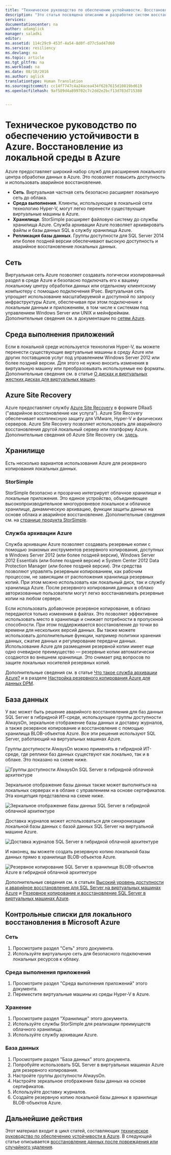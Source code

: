 ```yaml
---
title: "Техническое руководство по обеспечению устойчивости. Восстановление из локальной инфраструктуры в Azure | Документация Майкрософт"
description: "Это статья посвящена описанию и разработке систем восстановления из локальной инфраструктуры в Azure"
services: 
documentationcenter: na
author: adamglick
manager: saladki
editor: 
ms.assetid: 114c29c9-453f-4a54-8d0f-d77c5ad47d60
ms.service: resiliency
ms.devlang: na
ms.topic: article
ms.tgt_pltfrm: na
ms.workload: na
ms.date: 08/18/2016
ms.author: aglick
translationtype: Human Translation
ms.sourcegitcommit: cc14f7747c4a24acea434f62b7615d10819bd619
ms.openlocfilehash: 9af589d4a899702c7c2dd2e2bcf13d783d715380


---
```

# <a name="azure-resiliency-technical-guidance-recovery-from-on-premises-to-azure"></a>Техническое руководство по обеспечению устойчивости в Azure. Восстановление из локальной среды в Azure
Azure предоставляет широкий набор служб для расширения локального центра обработки данных в Azure. Это позволяет повысить доступность и использовать аварийное восстановление.

* **Сеть**. Виртуальная частная сеть безопасно расширяет локальную сеть до облака.
* **Среда выполнения**. Клиенты, использующие в локальной сети технологию Hyper-V, могут легко перенести существующие виртуальные машины в Azure.
* **Хранилище**. StorSimple расширяет файловую систему до службы хранилища Azure. Служба архивации Azure позволяет архивировать файлы и базы данных SQL в службу хранилища Azure.
* **Репликация базы данных**. Группы доступности для SQL Server 2014 или более поздней версии обеспечивают высокую доступность и аварийное восстановление локальных данных.

## <a name="networking"></a>Сеть
Виртуальная сеть Azure позволяет создавать логически изолированный раздел в среде Azure и безопасно подключать его к вашему локальному центру обработки данных или отдельному клиентскому компьютеру с помощью подключения IPsec. Виртуальная сеть упрощает использование масштабируемой и доступной по запросу инфраструктуры Azure, обеспечивая при этом подключение к локальным данным и приложениям, в том числе к системам под управлением Windows Server или UNIX и мейнфреймам. Дополнительные сведения см. в документации по [сетям Azure](../virtual-network/virtual-networks-overview.md).

## <a name="compute"></a>Среда выполнения приложений
Если в локальной среде используется технология Hyper-V, вы можете перенести существующие виртуальные машины в среду Azure или других поставщиков услуг под управлением Windows Server 2012 или более поздней версии. Для этого не нужно вносить изменения в виртуальную машину или преобразовывать используемые ею форматы. Дополнительные сведения см. в статье [О дисках и виртуальных жестких дисках для виртуальных машин](../storage/storage-about-disks-and-vhds-linux.md?toc=%2fazure%2fvirtual-machines%2flinux%2ftoc.json).

## <a name="azure-site-recovery"></a>Azure Site Recovery
Azure предоставляет службу [Azure Site Recovery](https://azure.microsoft.com/services/site-recovery/) в формате DRaaS ("аварийное восстановление как услуга"). Azure Site Recovery обеспечивает комплексную защиту для VMware, Hyper-V и физических серверов. Azure Site Recovery позволяет использовать для аварийного восстановления другой локальный сервер или платформу Azure. Дополнительные сведения об Azure Site Recovery см. [здесь](https://azure.microsoft.com/documentation/services/site-recovery/).

## <a name="storage"></a>Хранилище
Есть несколько вариантов использования Azure для резервного копирования локальных данных.

### <a name="storsimple"></a>StorSimple
StorSimple безопасно и прозрачно интегрирует облачное хранилище и локальные приложения. Это единое устройство, объединяющее высокопроизводительное многоуровневое локальное и облачное хранилище, динамическую архивацию, функции защиты данных на основе облака и аварийное восстановление. Дополнительные сведения см. на [странице продукта StorSimple](https://azure.microsoft.com/services/storsimple/).

### <a name="azure-backup"></a>Служба архивации Azure
Служба архивации Azure позволяет создавать резервные копии с помощью знакомых инструментов резервного копирования, доступных в Windows Server 2012 (или более поздней версии), Windows Server 2012 Essentials (или более поздней версии) и System Center 2012 Data Protection Manager (или более поздней версии). Эти средства позволяют управлять резервным копированием, как рабочим процессом, не зависящим от расположения хранилища резервных копий. При этом можно использовать как локальный диск, так и службу хранилища Azure. После резервного копирования данных в облако авторизованные пользователи могут легко восстанавливать резервные копии на любом сервере.

Если использовать добавочное резервное копирование, в облако передаются только изменения в файлах. Это позволяет эффективнее использовать место в хранилище и снижает потребности в пропускной способности. При этом поддерживается восстановление до точки во времени для нескольких версий данных. Вы также можете использовать дополнительные функции, например политики хранения данных, сжатие данных и регулирование передачи данных. Использование Azure для размещения резервной копии имеет еще одно очевидное преимущество — резервные копии автоматически создаются во внешнем хранилище. Это снимает ряд вопросов по защите локальных носителей резервных копий.

Дополнительные сведения см. в статье [Что такое служба архивации Azure?](../backup/backup-introduction-to-azure-backup.md) и в разделе [Настройка резервного копирования Azure для данных DPM](https://technet.microsoft.com/library/jj728752.aspx).

## <a name="database"></a>База данных
У вас может быть решение аварийного восстановления для баз данных SQL Server в гибридной ИТ-среде, использующее группы доступности AlwaysOn, зеркальное отображение базы данных и доставку журналов, а также резервное копирование и восстановление с помощью хранилища BLOB-объектов Azure. Все эти решения используют SQL Server, работающий на виртуальных машинах Azure.

Группы доступности AlwaysOn можно применять в гибридной ИТ-среде, где реплики баз данных существуют как локально, так и в облаке. Это показано на схеме ниже.

![Группы доступности AlwaysOn SQL Server в гибридной облачной архитектуре](./media/resiliency-technical-guidance-recovery-on-premises-azure/SQL_Server_Disaster_Recovery-3.png)

Зеркальное отображение базы данных также может выполняться на локальных серверах и в облаке с управлением на основе сертификатов. Эта концепция представлена на схеме ниже.

![Зеркальное отображение базы данных SQL Server в гибридной облачной архитектуре](./media/resiliency-technical-guidance-recovery-on-premises-azure/SQL_Server_Disaster_Recovery-4.png)

Доставка журналов может использоваться для синхронизации локальной базы данных с базой данных SQL Server на виртуальной машине Azure.

![Доставка журналов SQL Server в гибридной облачной архитектуре](./media/resiliency-technical-guidance-recovery-on-premises-azure/SQL_Server_Disaster_Recovery-5.png)

И наконец, вы можете создать резервную копию локальной базы данных прямо в хранилище BLOB-объектов Azure.

![Резервное копирование SQL Server в хранилище BLOB-объектов Azure в гибридной облачной архитектуре](./media/resiliency-technical-guidance-recovery-on-premises-azure/SQL_Server_Disaster_Recovery-6.png)

Дополнительные сведения см. в статьях [Высокий уровень доступности и аварийное восстановление для SQL Server на виртуальных машинах Azure](../virtual-machines/windows/sql/virtual-machines-windows-sql-high-availability-dr.md) и [Резервное копирование и восстановление SQL Server в виртуальных машинах Azure](../virtual-machines/windows/sql/virtual-machines-windows-sql-backup-recovery.md).

## <a name="checklists-for-on-premises-recovery-in-microsoft-azure"></a>Контрольные списки для локального восстановления в Microsoft Azure
### <a name="networking"></a>Сеть
1. Просмотрите раздел "Сеть" этого документа.
2. Используйте виртуальную сеть для безопасного подключения локальных ресурсов к облаку.

### <a name="compute"></a>Среда выполнения приложений
1. Просмотрите раздел "Среда выполнения приложений" этого документа.
2. Переместите виртуальные машины из среды Hyper-V в Azure.

### <a name="storage"></a>Хранение
1. Просмотрите раздел "Хранилище" этого документа.
2. Используйте службы StorSimple для реализации преимуществ облачного хранилища.
3. Используйте службу архивации Azure.

### <a name="database"></a>База данных
1. Просмотрите раздел "База данных" этого документа.
2. Попробуйте использовать SQL Server в виртуальных машинах Azure для резервного копирования.
3. Настройте группы доступности AlwaysOn.
4. Настройте зеркальное отображение базы данных на основе сертификатов.
5. Используйте доставку журналов.
6. Создайте резервную копию локальной базы данных в хранилище BLOB-объектов Azure.

## <a name="next-steps"></a>Дальнейшие действия
Этот материал входит в цикл статей, составляющих [техническое руководство по обеспечению устойчивости в Azure](resiliency-technical-guidance.md). В следующей статье описывается [восстановление данных после повреждения или случайного удаления](resiliency-technical-guidance-recovery-data-corruption.md).




<!--HONumber=Feb17_HO3-->



